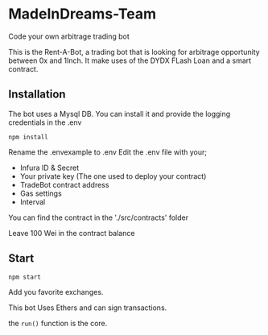 # MadeInDreams-Team   

Code your own arbitrage trading bot

This is the Rent-A-Bot, a trading bot that is looking for arbitrage opportunity between 0x and 1Inch.
It make uses of the DYDX FLash Loan and a smart contract.


## Installation
The bot uses a Mysql DB. You can install it and provide the logging credentials in the .env

```npm install```

Rename the .envexample to .env
Edit the .env file with your;

- Infura ID & Secret
- Your private key (The one used to deploy your contract)
- TradeBot contract address
- Gas settings 
- Interval

You can find the contract in the './src/contracts' folder

Leave 100 Wei in the contract balance 


## Start

```npm start```


Add you favorite exchanges.

This bot Uses Ethers and can sign transactions.

the ```run()``` function is the core.




